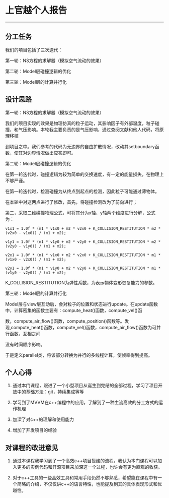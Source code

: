 上官越个人报告
====
***
分工任务
----
我们的项目包括了三次迭代：

第一轮：NS方程的求解器（模拟空气流动的效果）

第二轮：Model层碰撞逻辑的优化

第三轮：Model层的计算并行化 

设计思路
----

第一轮：NS方程的求解器（模拟空气流动的效果）

  我们的项目实现的效果是物理仿真的粒子运动，其影响因子有外部温度，粒子碰撞，和气压影响。本轮我主要负责的是气压影响，通过查阅文献和他人代码，将原理移植
  
  到项目之中。我们参考的代码为无边界的自由扩散情况，改动其setboundary函数，使其对边界情况做出应答即可。

第二轮：Model层碰撞逻辑的优化

  在第一轮迭代时，碰撞逻辑为较为简单的交换速度，有一定的能量损失，在物理上不够严谨。
  
  在第一轮迭代时，检测碰撞为从终点到起点的检测，因此粒子可能通过薄物体。
  
  在本轮中对这两点进行了修改，首先，将碰撞检测改为了前向进行；
  
  第二，采取二维碰撞物理公式，可将其分为x轴，y轴两个维度进行分解，公式为：
  
    v1x1 = 1.0f * (m1 * v1x0 + m2 * v2x0 + K_COLLISION_RESTITUTION * m2 * (v2x0 - v1x0)) / (m1 + m2);
    
    v1y1 = 1.0f * (m1 * v1y0 + m2 * v2y0 + K_COLLISION_RESTITUTION * m2 * (v2y0 - v1y0)) / (m1 + m2);
    
    v2x1 = 1.0f * (m1 * v1x0 + m2 * v2x0 + K_COLLISION_RESTITUTION * m1 * (v1x0 - v2x0)) / (m1 + m2);
    
    v2y1 = 1.0f * (m1 * v1y0 + m2 * v2y0 + K_COLLISION_RESTITUTION * m1 * (v1y0 - v2y0)) / (m1 + m2);
    
  K_COLLISION_RESTITUTION为弹性系数，为表示物体变形恢复能力的参数。

第三轮：Model层的计算并行化

  Model层与view层互动后，会对粒子的位置和状态进行update。在update函数中，计算密集的函数主要有：compute_heat()函数，compute_vel()函

数，compute_air_flow()函数，compute_position()函数等。发现,compute_heat()函数，compute_vel()函数，compute_air_flow()函数为可并行函数，互相之间

没有时间顺序影响。

  于是定义parallel类，将该部分转换为并行的多线程计算，使帧率得到提高。

个人心得
----

1.	通过本门课程，跟进了一个小型项目从诞生到完结的全部过程，学习了项目开放中的基础方法：git，持续集成等等

2.	学习到了MVVM在c++编程中的应用，了解到了一种主流高效的分工方式的运作机理

3.	加深了对c++的理解和使用能力

4.	增加了开发项目的经验

对课程的改进意见
----

1.	通过本课程我学习到了一个高效c++项目搭建的流程，我认为本门课程可以加入更多的实例代码和开源项目来加深这一个过程，也许会有更为直观的收获。

2. 	对于c++工具的一些高效工具和常用手段仍然不够熟悉，希望能在课程中有一个简略的介绍，不仅仅讲c++的语言特性，也能提及到其的具体表现形式和优越性。
